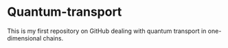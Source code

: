 # Quantum-transport

This is my first repository on GitHub dealing with quantum transport in one-dimensional chains.
